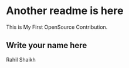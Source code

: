 # Another readme is here

This is My First OpenSource Contribution.

## Write your name here

Rahil Shaikh
